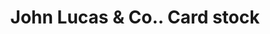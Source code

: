---
doi: 10.7916/D87D46BT
date_other: unknown
date_other_textual: unknown
form: printed ephemera
genre:
- Card stock
name:
- John Lucas & Co.
object_in_context_url: https://biggert.cul.columbia.edu/items/view/ave_biggert_01425
subject_hierarchical_geographic:
- Philadelphia, Pennsylvania, United States
subject_name:
- John Lucas & Co.
title: John Lucas & Co.. Card stock
sort_title: John Lucas & Co.. Card stock
call_number: ave_biggert_01425
coordinates:
- 40.00944444444445,-75.13333333333334
pid: ave_biggert_01425
identifiers: ave_biggert_01425
permalink: /biggert/ave_biggert_01425/
layout: iiif-image-page
---